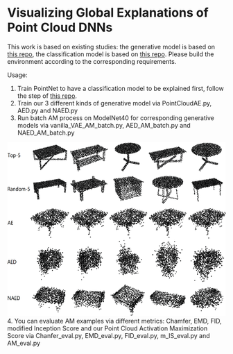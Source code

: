 # Visualizing Global Explanations of Point Cloud DNNs

This work is based on existing studies: the generative model is based on [this repo](https://github.com/cihanongun/Point-Cloud-Autoencoder), the classification model is based on [this repo](https://github.com/charlesq34/pointnet). Please build the environment according to the corresponding requirements.

Usage:
1. Train PointNet to have a classification model to be explained first, follow the step of [this repo](https://github.com/charlesq34/pointnet).
2. Train our 3 different kinds of generative model via PointCloudAE.py, AED.py and NAED.py
3. Run batch AM process on ModelNet40 for corresponding generative models via vanilla_VAE_AM_batch.py, AED_AM_batch.py and NAED_AM_batch.py
<img src="https://github.com/Explain3D/PointCloudAM/blob/main/pics/visu_example.png" width="600" height="400" />
4. You can evaluate AM examples via different metrics: Chamfer, EMD, FID, modified Inception Score and our Point Cloud Activation Maximization Score via Chanfer_eval.py, EMD_eval.py, FID_eval.py, m_IS_eval.py and AM_eval.py
